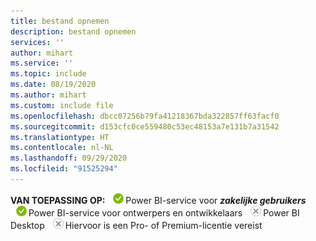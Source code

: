 ```yaml
---
title: bestand opnemen
description: bestand opnemen
services: ''
author: mihart
ms.service: ''
ms.topic: include
ms.date: 08/19/2020
ms.author: mihart
ms.custom: include file
ms.openlocfilehash: dbcc07256b79fa41218367bda322857ff63facf0
ms.sourcegitcommit: d153cfc0ce559480c53ec48153a7e131b7a31542
ms.translationtype: HT
ms.contentlocale: nl-NL
ms.lasthandoff: 09/29/2020
ms.locfileid: "91525294"
---
```

<Token>**VAN TOEPASSING OP:** ![Is van toepassing op.](media/yes.png)Power BI-service voor ***zakelijke gebruikers*** ![Is van toepassing op.](media/yes.png)Power BI-service voor ontwerpers en ontwikkelaars ![Is niet van toepassing op.](media/no.png)Power BI Desktop ![Is niet van toepassing op.](media/no.png)Hiervoor is een Pro- of Premium-licentie vereist</Token>